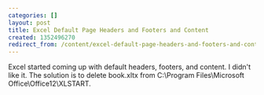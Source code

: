 ```yaml
---
categories: []
layout: post
title: Excel Default Page Headers and Footers and Content
created: 1352496270
redirect_from: /content/excel-default-page-headers-and-footers-and-content
---
```

Excel started coming up with default headers, footers, and content.  I didn't like it.  The solution is to delete book.xltx from C:\Program Files\Microsoft Office\Office12\XLSTART.
